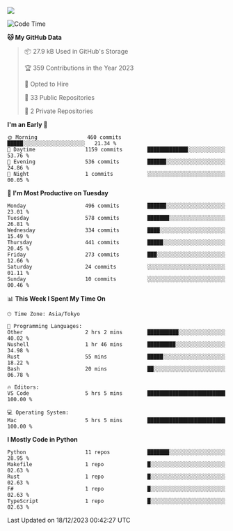 ![](https://komarev.com/ghpvc/?username=kitagawa-hr)

<!--START_SECTION:waka-->
![Code Time](http://img.shields.io/badge/Code%20Time-755%20hrs-blue)

**🐱 My GitHub Data** 

> 📦 27.9 kB Used in GitHub's Storage 
 > 
> 🏆 359 Contributions in the Year 2023
 > 
> 💼 Opted to Hire
 > 
> 📜 33 Public Repositories 
 > 
> 🔑 2 Private Repositories 
 > 
**I'm an Early 🐤** 

```text
🌞 Morning                460 commits         █████░░░░░░░░░░░░░░░░░░░░   21.34 % 
🌆 Daytime                1159 commits        █████████████░░░░░░░░░░░░   53.76 % 
🌃 Evening                536 commits         ██████░░░░░░░░░░░░░░░░░░░   24.86 % 
🌙 Night                  1 commits           ░░░░░░░░░░░░░░░░░░░░░░░░░   00.05 % 
```
📅 **I'm Most Productive on Tuesday** 

```text
Monday                   496 commits         ██████░░░░░░░░░░░░░░░░░░░   23.01 % 
Tuesday                  578 commits         ███████░░░░░░░░░░░░░░░░░░   26.81 % 
Wednesday                334 commits         ████░░░░░░░░░░░░░░░░░░░░░   15.49 % 
Thursday                 441 commits         █████░░░░░░░░░░░░░░░░░░░░   20.45 % 
Friday                   273 commits         ███░░░░░░░░░░░░░░░░░░░░░░   12.66 % 
Saturday                 24 commits          ░░░░░░░░░░░░░░░░░░░░░░░░░   01.11 % 
Sunday                   10 commits          ░░░░░░░░░░░░░░░░░░░░░░░░░   00.46 % 
```


📊 **This Week I Spent My Time On** 

```text
🕑︎ Time Zone: Asia/Tokyo

💬 Programming Languages: 
Other                    2 hrs 2 mins        ██████████░░░░░░░░░░░░░░░   40.02 % 
Nushell                  1 hr 46 mins        █████████░░░░░░░░░░░░░░░░   34.98 % 
Rust                     55 mins             █████░░░░░░░░░░░░░░░░░░░░   18.22 % 
Bash                     20 mins             ██░░░░░░░░░░░░░░░░░░░░░░░   06.78 % 

🔥 Editors: 
VS Code                  5 hrs 5 mins        █████████████████████████   100.00 % 

💻 Operating System: 
Mac                      5 hrs 5 mins        █████████████████████████   100.00 % 
```

**I Mostly Code in Python** 

```text
Python                   11 repos            ███████░░░░░░░░░░░░░░░░░░   28.95 % 
Makefile                 1 repo              █░░░░░░░░░░░░░░░░░░░░░░░░   02.63 % 
Rust                     1 repo              █░░░░░░░░░░░░░░░░░░░░░░░░   02.63 % 
F#                       1 repo              █░░░░░░░░░░░░░░░░░░░░░░░░   02.63 % 
TypeScript               1 repo              █░░░░░░░░░░░░░░░░░░░░░░░░   02.63 % 
```




 Last Updated on 18/12/2023 00:42:27 UTC
<!--END_SECTION:waka-->
